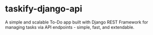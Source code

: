 # taskify-django-api
A simple and scalable To-Do app built with Django REST Framework for managing tasks via API endpoints - simple, fast, and extendable. 
